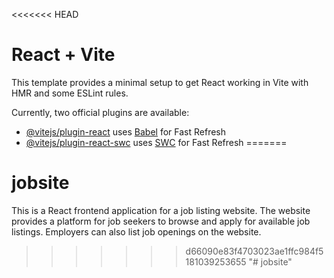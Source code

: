 <<<<<<< HEAD
# React + Vite

This template provides a minimal setup to get React working in Vite with HMR and some ESLint rules.

Currently, two official plugins are available:

- [@vitejs/plugin-react](https://github.com/vitejs/vite-plugin-react/blob/main/packages/plugin-react/README.md) uses [Babel](https://babeljs.io/) for Fast Refresh
- [@vitejs/plugin-react-swc](https://github.com/vitejs/vite-plugin-react-swc) uses [SWC](https://swc.rs/) for Fast Refresh
=======
# jobsite
This is a React frontend application for a job listing website. The website provides a platform for job seekers to browse and apply for available job listings. Employers can also list job openings on the website.
>>>>>>> d66090e83f4703023ae1ffc984f5181039253655
"# jobsite" 
